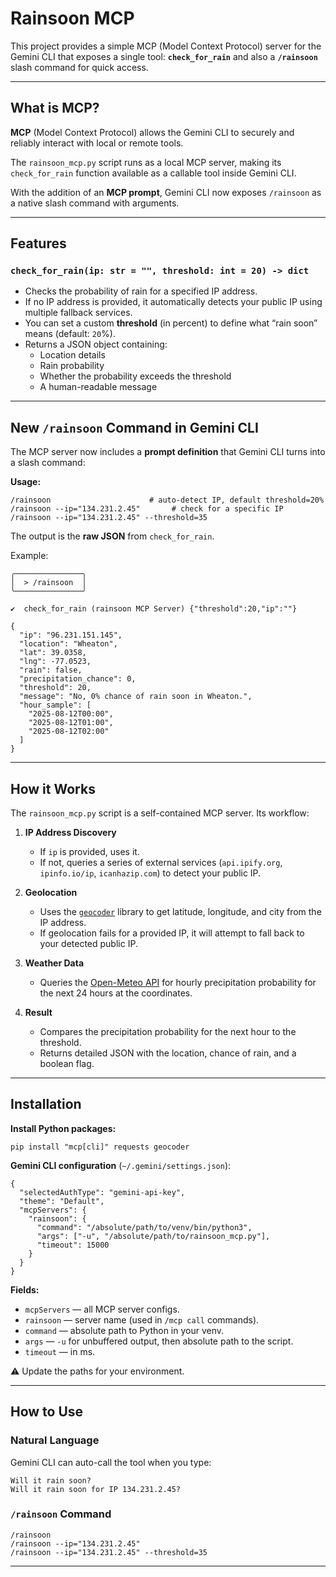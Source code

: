 # Rainsoon MCP

This project provides a simple MCP (Model Context Protocol) server for the Gemini CLI that exposes a single tool: **`check_for_rain`** and also a **`/rainsoon`** slash command for quick access.

---

## What is MCP?

**MCP** (Model Context Protocol) allows the Gemini CLI to securely and reliably interact with local or remote tools.  

The `rainsoon_mcp.py` script runs as a local MCP server, making its `check_for_rain` function available as a callable tool inside Gemini CLI.  

With the addition of an **MCP prompt**, Gemini CLI now exposes `/rainsoon` as a native slash command with arguments.

---

## Features

### `check_for_rain(ip: str = "", threshold: int = 20) -> dict`

- Checks the probability of rain for a specified IP address.
- If no IP address is provided, it automatically detects your public IP using multiple fallback services.
- You can set a custom **threshold** (in percent) to define what “rain soon” means (default: `20`%).
- Returns a JSON object containing:
  - Location details
  - Rain probability
  - Whether the probability exceeds the threshold
  - A human-readable message

---

## New `/rainsoon` Command in Gemini CLI

The MCP server now includes a **prompt definition** that Gemini CLI turns into a slash command:

**Usage:**

```
/rainsoon                      # auto-detect IP, default threshold=20%
/rainsoon --ip="134.231.2.45"       # check for a specific IP
/rainsoon --ip="134.231.2.45" --threshold=35
```

The output is the **raw JSON** from `check_for_rain`.

Example:

```
╭───────────────╮
│  > /rainsoon  │
╰───────────────╯

✔  check_for_rain (rainsoon MCP Server) {"threshold":20,"ip":""}

{
  "ip": "96.231.151.145",
  "location": "Wheaton",
  "lat": 39.0358,
  "lng": -77.0523,
  "rain": false,
  "precipitation_chance": 0,
  "threshold": 20,
  "message": "No, 0% chance of rain soon in Wheaton.",
  "hour_sample": [
    "2025-08-12T00:00",
    "2025-08-12T01:00",
    "2025-08-12T02:00"
  ]
}
```

---

## How it Works

The `rainsoon_mcp.py` script is a self-contained MCP server. Its workflow:

1. **IP Address Discovery**
   - If `ip` is provided, uses it.
   - If not, queries a series of external services (`api.ipify.org`, `ipinfo.io/ip`, `icanhazip.com`) to detect your public IP.

2. **Geolocation**
   - Uses the [`geocoder`](https://geocoder.readthedocs.io/) library to get latitude, longitude, and city from the IP address.
   - If geolocation fails for a provided IP, it will attempt to fall back to your detected public IP.

3. **Weather Data**
   - Queries the [Open-Meteo API](https://open-meteo.com/) for hourly precipitation probability for the next 24 hours at the coordinates.

4. **Result**
   - Compares the precipitation probability for the next hour to the threshold.
   - Returns detailed JSON with the location, chance of rain, and a boolean flag.

---

## Installation

**Install Python packages:**

```
pip install "mcp[cli]" requests geocoder
```

**Gemini CLI configuration** (`~/.gemini/settings.json`):

```
{
  "selectedAuthType": "gemini-api-key",
  "theme": "Default",
  "mcpServers": {
    "rainsoon": {
      "command": "/absolute/path/to/venv/bin/python3",
      "args": ["-u", "/absolute/path/to/rainsoon_mcp.py"],
      "timeout": 15000
    }
  }
}
```

**Fields:**

- `mcpServers` — all MCP server configs.
- `rainsoon` — server name (used in `/mcp call` commands).
- `command` — absolute path to Python in your venv.
- `args` — `-u` for unbuffered output, then absolute path to the script.
- `timeout` — in ms.

⚠ Update the paths for your environment.

---

## How to Use

### Natural Language
Gemini CLI can auto-call the tool when you type:

```
Will it rain soon?
Will it rain soon for IP 134.231.2.45?
```

### `/rainsoon` Command

```
/rainsoon
/rainsoon --ip="134.231.2.45"
/rainsoon --ip="134.231.2.45" --threshold=35
```

---
